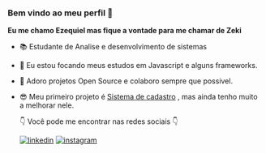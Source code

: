 ### Bem vindo ao meu perfil 🖖
**Eu me chamo Ezequiel mas fique a vontade para me chamar de Zeki**


- 📚 Estudante de Analise e desenvolvimento de sistemas
- 🦏 Eu estou focando meus estudos em Javascript e alguns frameworks.
- 🙌 Adoro projetos Open Source e colaboro sempre que possivel.
- 😎 Meu primeiro projeto é [Sistema de cadastro](https://github.com/zekicarvalho/CadastroPhp) , mas ainda tenho muito a melhorar nele.


  👇   Você pode me encontrar nas redes sociais 👇
 
   [![linkedin](https://user-images.githubusercontent.com/37448340/87230217-d1223200-c384-11ea-83c1-27175c5f45b2.png)](https://www.linkedin.com/in/ezequiel-alves-688a7214a/)
   [![instagram](https://logodownload.org/wp-content/uploads/2017/04/instagram-logo-16.png)](https://www.instagram.com/zekicarvalho/)
